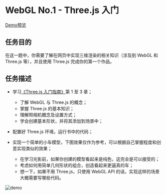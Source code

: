 # WebGL No.1 - Three.js 入门

[Demo预览](http://pwcong.me/IFE2017-EXAMS/src/ECharts&WebVR/WebGL-01/)

## 任务目的

在这一题中，你需要了解在网页中实现三维渲染的相关知识（涉及到 WebGL 和 Three.js 等），并且使用 Three.js 完成你的第一个作品。

## 任务描述

* 学习[《Three.js 入门指南》](http://www.ituring.com.cn/article/47975)第 1 至 3 章；
    * 了解 WebGL 与 Three.js 的概念；
    * 掌握 Three.js 的基本知识；
    * 理解照相机概念及设置方式；
    * 学会创建基本形状，并将其添加到场景中；

* 配置好 Three.js 环境，运行书中的代码；

* 实现一个简单的小车模型，下图效果仅作为参考，可以根据自己掌握程度和创意实现类似的效果；
    * 在学习光影前，如果你创建的模型看起来是纯色，这完全是可以接受的；
    * 考虑如何用简单几何形状的组合，创造看起来更逼真的车；
    * 想一下，如果不用 Three.js，只使用 WebGL API 的话，实现这样的场景大概需要写哪些代码。

![demo](https://ooo.0o0.ooo/2017/03/19/58ce6cfa97e15.png)
